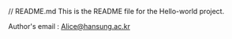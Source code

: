 // README.md
This is the README file for the Hello-world project.

Author's email : Alice@hansung.ac.kr
